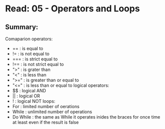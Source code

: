 # Read: 05 - Operators and Loops
## Summary:
Comaparion operators:
* == : is  equal to 
* != : is not equal to
* === : is strict equal to 
* !== : is not strict equal to 
* ">" : is grater than
* "<" : is less than 
* ">=" : is greater than or equal to
* "<=" : is less than or equal to 
logical operators:
* $$ : logical AND
* || : logical OR
* ! : logical NOT
loops:
* For : limited number of oerations 
* While : unlimited number of operations
* Do While : the same as While it operates inides the braces for once time at least even if the result is false

